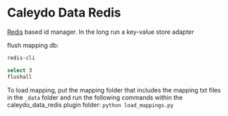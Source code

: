 Caleydo Data Redis
==================

[Redis](http://redislabs.com/) based id manager. In the long run a key-value store adapter

flush mapping db:
```bash
redis-cli

select 3
flushall
```

To load mapping, put the mapping folder that includes the mapping txt files in the ```_data``` folder and run the following commands within the caleydo_data_redis plugin folder:
```python load_mappings.py```
